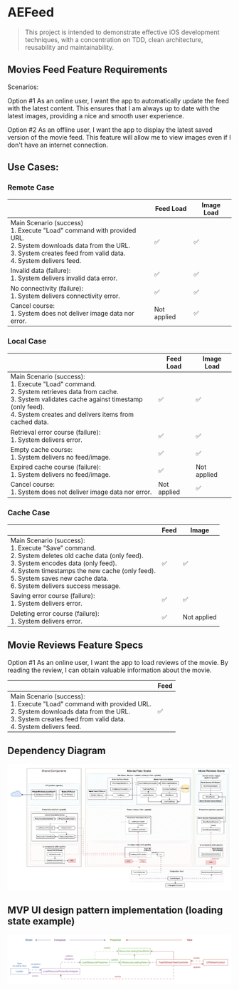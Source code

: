 # AEFeed
> This project is intended to demonstrate effective iOS development techniques, with a concentration on TDD, clean architecture, reusability and maintainability.


## Movies Feed Feature Requirements

Scenarios:


Option #1
As an online user, I want the app to automatically update the feed with the latest content. 
This ensures that I am always up to date with the latest images, providing a nice and smooth user experience.



Option #2
As an offline user, I want the app to display the latest saved version of the movie feed. 
This feature will allow me to view images even if I don't have an internet connection.


## Use Cases:

### Remote Case

|  | Feed Load | Image Load |
|---|---|---|
| Main Scenario (success)<br>1. Execute "Load" command with provided URL.<br>2. System downloads data from the URL.<br>3. System creates feed from valid data.<br>4. System delivers feed. | ✅ | ✅ |
| Invalid data (failure):<br>1. System delivers invalid data error. | ✅ | ✅ |
| No connectivity (failure):<br>1. System delivers connectivity error. | ✅ | ✅ |
| Cancel course:<br>1. System does not deliver image data nor error. | Not applied | ✅ |

### Local Case

|  | Feed Load | Image Load |
|---|---|---|
| Main Scenario (success):<br>1. Execute "Load" command.<br>2. System retrieves data from cache.<br>3. System validates cache against timestamp (only feed).<br>4. System creates and delivers items from cached data. | ✅ | ✅ |
| Retrieval error course (failure):<br>1. System delivers error. | ✅ | ✅ |
| Empty cache course: <br>1. System delivers no feed/image. | ✅ | ✅ |
| Expired cache course (failure): <br>1. System delivers no feed/image. | ✅ | Not applied |
| Cancel course:<br>1. System does not deliver image data nor error. | Not applied | ✅ |


### Cache Case

|  | Feed | Image |
|---|---|---|
| Main Scenario (success):<br>1. Execute "Save" command.<br>2. System deletes old cache data (only feed).<br>3. System encodes data (only feed).<br>4. System timestamps the new cache (only feed).<br>5. System saves new cache data.<br>6. System delivers success message. | ✅ | ✅ |
| Saving error course (failure):<br>1. System delivers error. | ✅ | ✅ |
| Deleting error course (failure):<br>1. System delivers error. | ✅ | Not applied |


## Movie Reviews Feature Specs


Option #1
As an online user, I want the app to load reviews of the movie. 
By reading the review, I can obtain valuable information about the movie.


|  | Feed |
|---|---|
| Main Scenario (success):<br>1. Execute "Load" command with provided URL.<br>2. System downloads data from the URL.<br>3. System creates feed from valid data.<br>4. System delivers feed. | ✅ |


## Dependency Diagram
![](diagram.png)

## MVP UI design pattern implementation (loading state example)
![](example-mvp.png)
